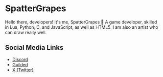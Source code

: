 # SpatterGrapes

Hello there, developers! It's me, SpatterGrapes 👋 A game developer, skilled in Lua, Python, C, and JavaScript, as well as HTML5. I am also an artist who can draw really well.

## Social Media Links
- [Discord](https://discord.gg/wXPBEeBbcb)
- [Guilded](https://www.guilded.gg/The-Guardian-Realm)
- [X (Twitter)](https://twitter.com/spattergrapes)
